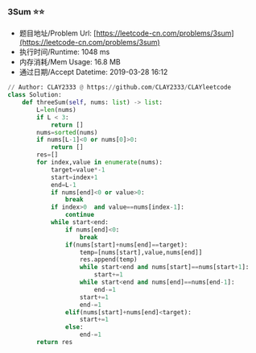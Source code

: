 
### 3Sum :star::star:
- 题目地址/Problem Url: [https://leetcode-cn.com/problems/3sum](https://leetcode-cn.com/problems/3sum)
- 执行时间/Runtime: 1048 ms 
- 内存消耗/Mem Usage: 16.8 MB
- 通过日期/Accept Datetime: 2019-03-28 16:12
```python
// Author: CLAY2333 @ https://github.com/CLAY2333/CLAYleetcode
class Solution:
    def threeSum(self, nums: list) -> list:
        L=len(nums)
        if L < 3:
            return []
        nums=sorted(nums)
        if nums[L-1]<0 or nums[0]>0:
            return []
        res=[]
        for index,value in enumerate(nums):
            target=value*-1
            start=index+1
            end=L-1
            if nums[end]<0 or value>0:
                break
            if index>0  and value==nums[index-1]:
                continue
            while start<end:
                if nums[end]<0:
                    break
                if(nums[start]+nums[end]==target):
                    temp=[nums[start],value,nums[end]]
                    res.append(temp)
                    while start<end and nums[start]==nums[start+1]:
                        start+=1
                    while start<end and nums[end]==nums[end-1]:
                        end-=1
                    start+=1
                    end-=1
                elif(nums[start]+nums[end]<target):
                    start+=1
                else:
                    end-=1
        return res


```
